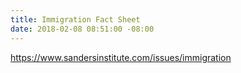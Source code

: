 ```yaml
---
title: Immigration Fact Sheet
date: 2018-02-08 08:51:00 -08:00
---
```


https://www.sandersinstitute.com/issues/immigration